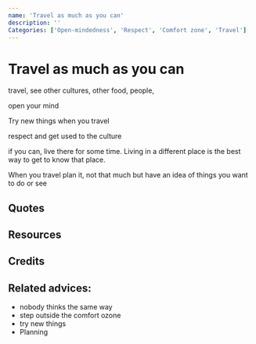 ```yaml
---
name: 'Travel as much as you can'
description: ''
Categories: ['Open-mindedness', 'Respect', 'Comfort zone', 'Travel']
---
```

# Travel as much as you can

travel, see other cultures, other food, people,

open your mind

Try new things when you travel

respect and get used to the culture

if you can, live there for some time. Living in a different place is the best way to get to know that place.

When you travel plan it, not that much but have an idea of  things you want to do or see

## Quotes

## Resources

## Credits

## Related advices:

- nobody thinks the same way
- step outside the comfort ozone
- try new things
- Planning
